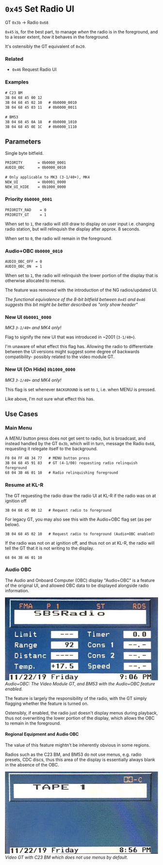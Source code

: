 # `0x45` Set Radio UI

GT `0x3b` → Radio `0x68`

`0x45` is, for the best part, to manage *when* the radio is in the foreground, and to a lesser extent, *how* it behaves in the foreground.

It's ostensibly the GT equivalent of `0x20`.

### Related

- `0x46` Request Radio UI

### Examples

    # C23 BM
    3B 04 68 45 00 12
    3B 04 68 45 02 10   # 0b0000_0010
    3B 04 68 45 03 11   # 0b0000_0011
    
    # BM53
    3B 04 68 45 0A 18   # 0b0000_1010
    3B 04 68 45 0E 1C   # 0b0000_1110

## Parameters

Single byte bitfield.
    
    PRIORITY       = 0b0000_0001
    AUDIO_OBC      = 0b0000_0010
    
    # Only applicable to MK3 (3-1/40+), MK4
    NEW_UI         = 0b0001_0000
    NEW_UI_HIDE    = 0b1000_0000
    
### Priority `0b0000_0001`
    
    PRIORITY_RAD    = 0
    PRIORITY_GT     = 1

When set to `1`, the radio will still draw to display on user input i.e. changing radio station, but will relinquish the display after approx. 8 seconds.

When set to `0`, the radio will remain in the foreground.

### Audio+OBC `0b0000_0010`

    AUDIO_OBC_OFF = 0
    AUDIO_OBC_ON  = 1

When set to `1`, the radio will relinquish the lower portion of the display that is otherwise allocated to menus.

The feature was removed with the introduction of the NG radios/updated UI.

*The functional equivalence of the 8-bit bitfield between `0x45` and `0x46` suggests this bit might be better described as "only show header"*

### New UI `0b0001_0000`

*MK3 `3-1/40+` and MK4 only!*

Flag to signify the new UI that was introduced in ~2001 (`3-1/40+`).

I'm unaware of what effect this flag has. Allowing the radio to differentiate between the UI versions might suggest some degree of backwards compatibility- possibly related to the video module GT.

### New UI (On Hide) `0b1000_0000`

*MK3 `3-1/40+` and MK4 only!*

This flag is set whenever `BACKGROUND` is set to `1`, i.e. when MENU is pressed.

Like above, I'm not sure what effect this has.

## Use Cases

### Main Menu

A *MENU* button press does not get sent to radio, but is broadcast, and instead handled by the GT `0x3b`, which will in turn, message the Radio `0x68`, requesting it relegate itself to the background.
        
    F0 04 FF 48 34 77   # MENU button press
    3B 04 68 45 91 83   # GT (4-1/00) requesting radio relinquish foreground
    68 04 3B 46 01 10   # Radio relinquishing foreground

### Resume at KL-R

The GT requesting the radio draw the radio UI at KL-R if the radio was on at ignition off

    3B 04 68 45 00 12   # Request radio to foreground

For legacy GT, you may also see this with the Audio+OBC flag set (as per below).

    3B 04 68 45 02 10   # Request radio to foreground (Audio+OBC enabled)

If the radio was not on at ignition off, and thus not on at KL-R, the radio will tell the GT that it is not writing to the display.

    68 04 3B 46 01 10

### Audio OBC

The Audio and Onboard Computer (OBC) display "Audio+OBC" is a feature of the original UI, and allowed OBC data to be displayed alongside radio information.

![Audio+OBC](../radio/audio_obc/vm_gt/audio_obc_enabled.JPG)
_Audio+OBC: The Video Module GT, and BM53 with the Audio+OBC feature enabled._

The feature is largely the responsibility of the radio, with the GT simply flagging whether the feature is turned on.

Ostensibly, if enabled, the radio just doesn't display menus during playback, thus not overwriting the lower portion of the display, which allows the OBC to remain in the foreground.

#### Regional Equipment and Audio OBC

The value of this feature mightn't be inherently obvious in some regions.

Radios such as the C23 BM, and BM53 do not use menus, e.g. radio presets, CDC discs, thus this area of the display is essentially always blank in the absence of the OBC.

![Audio+OBC](audio_obc/menu_C23BM.jpg)
_Video GT with C23 BM which does not use menus by default._